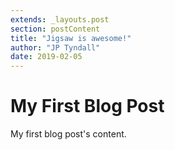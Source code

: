 ```yaml
---
extends: _layouts.post
section: postContent
title: "Jigsaw is awesome!"
author: "JP Tyndall"
date: 2019-02-05
---
```


# My First Blog Post

My first blog post's content.
